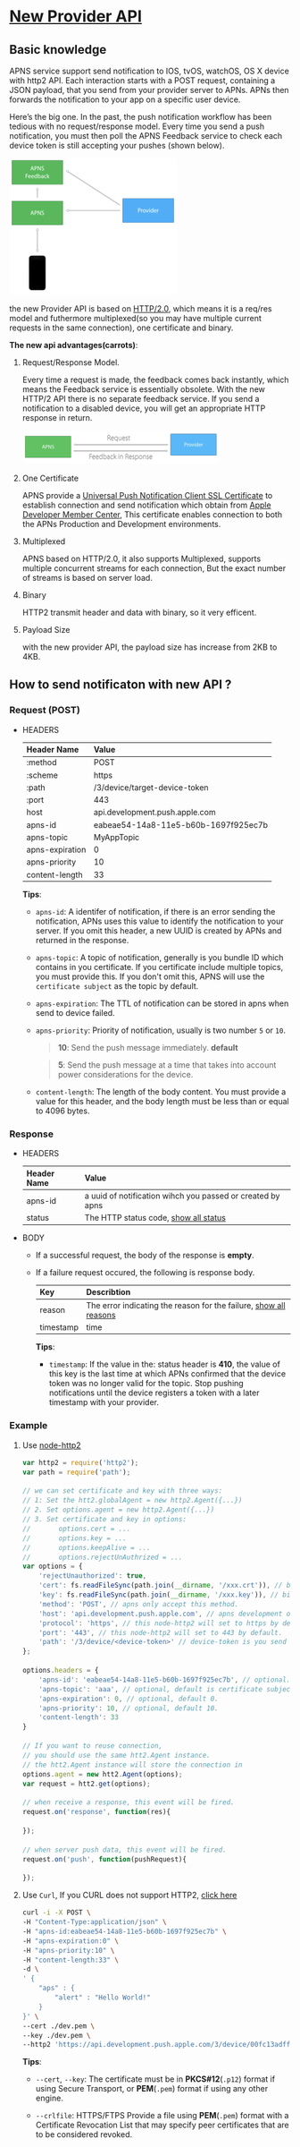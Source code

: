 # [New Provider API](https://developer.apple.com/library/ios/documentation/NetworkingInternet/Conceptual/RemoteNotificationsPG/Chapters/APNsProviderAPI.html#//apple_ref/doc/uid/TP40008194-CH101)

## Basic knowledge

APNS service support send notification to IOS, tvOS, watchOS, OS X device with http2 API. Each interaction starts with a POST request, containing a JSON payload, that you send from your provider server to APNs. APNs then forwards the notification to your app on a specific user device.

Here’s the big one. In the past, the push notification workflow has been tedious with no request/response model. Every time you send a push notification, you must then poll the APNS Feedback service to check each device token is still accepting your pushes (shown below).

![Old APNS Provider Protocol](../../images/ios/apns/apnsOldFlow.png)

the new Provider API is based on [HTTP/2.0](https://http2.github.io/), which means it is a req/res model and futhermore multiplexed(so you may have multiple current requests in the same connection), one certificate and binary.

**The new api advantages(carrots)**:

1.  Request/Response Model.

    Every time a request is made, the feedback comes back instantly, which means the Feedback service is essentially obsolete. With the new HTTP/2 API there is no separate feedback service. If you send a notification to a disabled device, you will get an appropriate HTTP response in return.

    ![req/res model feedback](../../images/ios/apns/apnsFeedback.png)

2.  One Certificate

    APNS provide a [Universal Push Notification Client SSL Certificate](https://developer.apple.com/library/ios/documentation/IDEs/Conceptual/AppDistributionGuide/AddingCapabilities/AddingCapabilities.html#//apple_ref/doc/uid/TP40012582-CH26-SW11) to establish connection and send notification which obtain from [Apple Developer Member Center](https://idmsa.apple.com/IDMSWebAuth/login?&appIdKey=891bd3417a7776362562d2197f89480a8547b108fd934911bcbea0110d07f757&path=%2F%2Fmembercenter%2Findex.action), This certificate enables connection to both the APNs Production and Development environments.

3.  Multiplexed

    APNS based on HTTP/2.0, it also supports Multiplexed, supports multiple concurrent streams for each connection,
    But the exact number of streams is based on server load.

4.  Binary

    HTTP2 transmit header and data with binary, so it very efficent.

5.  Payload Size

    with the new provider API, the payload size has increase from 2KB to 4KB.


## How to send notificaton with new API ?

### Request (POST)

-   HEADERS

    | Header Name | Value           |
    | ----------- | --------------- |
    | :method     | POST            |
    | :scheme     | https           |
    | :path       | /3/device/target-device-token |
    | :port       | 443             |
    | host        | api.development.push.apple.com |
    | apns-id     | eabeae54-14a8-11e5-b60b-1697f925ec7b |
    | apns-topic  | MyAppTopic    |
    | apns-expiration | 0           |
    | apns-priority   | 10          |
    | content-length  | 33          |

    **Tips**:

    -   `apns-id`: A identifer of notification, if there is an error sending the notification, APNs uses this value to identify the notification to your server. If you omit this header, a new UUID is created by APNs and returned in the response.

    -   `apns-topic`: A topic of notification, generally is you bundle ID which contains in you certificate.
    If you certificate include multiple topics, you must provide this. If you don't omit this, APNS will use the
    `certificate subject` as the topic by default.

    -   `apns-expiration`: The TTL of notification can be stored in apns when send to device failed.

    -   `apns-priority`: Priority of notification, usually is two number `5` or `10`.

        > **10**:  Send the push message immediately. **default**

        > **5**: Send the push message at a time that takes into account power considerations for the device.

    -   `content-length`: The length of the body content. You must provide a value for this header, and the body length must be less than or equal to 4096 bytes.

### Response

-   HEADERS

    | Header Name  | Value          |
    | ------------ | -------------- |
    | apns-id      | a uuid of notification wihch you passed or created by apns |
    | status       | The HTTP status code, [show all status](https://developer.apple.com/library/ios/documentation/NetworkingInternet/Conceptual/RemoteNotificationsPG/Chapters/APNsProviderAPI.html#//apple_ref/doc/uid/TP40008194-CH101-SW3) |

-   BODY

    -   If a successful request, the body of the response is **empty**.

    -   If a failure request occured, the following is response body.

        | Key          | Describtion    |
        | -------------| ---------------|
        | reason       | The error indicating the reason for the failure, [show all reasons](https://developer.apple.com/library/ios/documentation/NetworkingInternet/Conceptual/RemoteNotificationsPG/Chapters/APNsProviderAPI.html#//apple_ref/doc/uid/TP40008194-CH101-SW5) |
        | timestamp    | time           |

        **Tips**:

        -   `timestamp`:  If the value in the: status header is **410**, the value of this key is the last time
            at which APNs confirmed that the device token was no longer valid for the topic. Stop pushing notifications until the device registers a token with a later timestamp with your provider.

### Example

1. Use [node-http2](https://github.com/molnarg/node-http2)

    ```js
    var http2 = require('http2');
    var path = require('path');

    // we can set certificate and key with three ways:
    // 1: Set the htt2.globalAgent = new http2.Agent({...})
    // 2. Set options.agent = new http2.Agent({...})
    // 3. Set certificate and key in options:
    //       options.cert = ...
    //       options.key = ...
    //       options.keepAlive = ...
    //       options.rejectUnAuthrized = ...
    var options = {
        'rejectUnauthorized': true,
        'cert': fs.readFileSync(path.join(__dirname, '/xxx.crt')), // binary
        'key': fs.readFileSync(path.join(__dirname, '/xxx.key')), // binary
        'method': 'POST', // apns only accept this method.
        'host': 'api.development.push.apple.com', // apns development or production gateway.
        'protocol': 'https', // this node-http2 will set to https by default.
        'port': '443', // this node-http2 will set to 443 by default.
        'path': '/3/device/<device-token>' // device-token is you send notification target.
    };

    options.headers = {
        'apns-id': 'eabeae54-14a8-11e5-b60b-1697f925ec7b', // optional.
        'apns-topic': 'aaa', // optional, default is certificate subject.
        'apns-expiration': 0, // optional, default 0.
        'apns-priority': 10, // optional, default 10.
        'content-length': 33
    }

    // If you want to reuse connection,
    // you should use the same htt2.Agent instance.
    // the htt2.Agent instance will store the connection in
    options.agent = new htt2.Agent(options);
    var request = htt2.get(options);

    // when receive a response, this event will be fired.
    request.on('response', function(res){

    });

    // when server push data, this event will be fired.
    request.on('push', function(pushRequest){

    });
    ```

2. Use `Curl`, If you CURL does not support HTTP2, [click here](../../linux/curl/curl-http2.md)

    ```bash
    curl -i -X POST \
    -H "Content-Type:application/json" \
    -H "apns-id:eabeae54-14a8-11e5-b60b-1697f925ec7b" \
    -H "apns-expiration:0" \
    -H "apns-priority:10" \
    -H "content-length:33" \
    -d \
    ' {
        "aps" : {
            "alert" : "Hello World!"
        }
    }' \
    --cert ./dev.pem \
    --key ./dev.pem \
    --http2 'https://api.development.push.apple.com/3/device/00fc13adff785122b4ad28809a3420982341241421348097878e577c991de8f0'
    ```

    **Tips**:

    -   `--cert`, `--key`:  The certificate must be in **PKCS#12**(`.p12`) format if using Secure Transport, or **PEM**(`.pem`) format if using any other engine.

    -   `--crlfile`:  HTTPS/FTPS Provide a file using **PEM**(`.pem`) format with a Certificate Revocation List that may specify peer certificates that are to be considered revoked.
